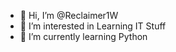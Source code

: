 - 👋 Hi, I’m @Reclaimer1W
- 👀 I’m interested in Learning IT Stuff
- 🌱 I’m currently learning Python
<!---
-💞️ I’m looking to collaborate on ...
- 📫 How to reach me ...
---> 


<!---
Reclaimer1W/Reclaimer1W is a ✨ special ✨ repository because its `README.md` (this file) appears on your GitHub profile.
You can click the Preview link to take a look at your changes.
--->
